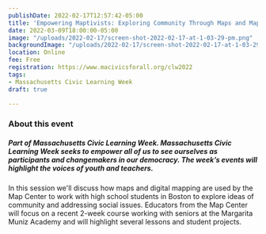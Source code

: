 ```yaml
---
publishDate: 2022-02-17T12:57:42-05:00
title: 'Empowering Maptivists: Exploring Community Through Maps and Mapping '
date: 2022-03-09T18:00:00-05:00
image: "/uploads/2022-02-17/screen-shot-2022-02-17-at-1-03-29-pm.png"
backgroundImage: "/uploads/2022-02-17/screen-shot-2022-02-17-at-1-03-29-pm.png"
location: Online
fee: Free
registration: https://www.macivicsforall.org/clw2022
tags:
- Massachusetts Civic Learning Week
draft: true

---
```

### About this event 

##### Part of **Massachusetts Civic Learning Week.** Massachusetts Civic Learning Week seeks to empower all of us to see ourselves as participants and changemakers in our democracy. The week’s events will highlight the voices of youth and teachers.

In this session we'll discuss how maps and digital mapping are used by the Map Center to work with high school students in Boston to explore ideas of community and addressing social issues. Educators from the Map Center will focus on a recent 2-week course working with seniors at the Margarita Muniz Academy and will highlight several lessons and student projects.